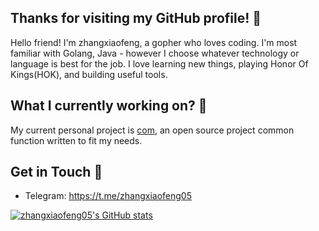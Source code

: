 ## Thanks for visiting my GitHub profile! 👋

Hello friend! I'm zhangxiaofeng, a gopher who loves coding. I'm most familiar with Golang, Java - however I choose whatever technology or language is best for the job. I love learning new things, playing Honor Of Kings(HOK), and building useful tools.

## What I currently working on? :purple_heart:
My current personal project is [com](https://github.com/zhangxiaofeng05/com), an open source project common function written to fit my needs.

## Get in Touch 🌱
 - Telegram: https://t.me/zhangxiaofeng05

<!-- https://github.com/anuraghazra/github-readme-stats -->
[![zhangxiaofeng05's GitHub stats](https://github-readme-stats.vercel.app/api?username=zhangxiaofeng05&count_private=true&show_icons=true&theme=gruvbox)](https://github.com/anuraghazra/github-readme-stats)

<!-- - 🔭 I’m currently working on ... -->
<!-- - 🌱 I’m currently learning ... -->
<!-- - 👯 I’m looking to collaborate on ... -->
<!-- - 🤔 I’m looking for help with ... -->
<!-- - 💬 Ask me about ... -->
<!-- - 📫 How to reach me: ... -->
<!-- - 😄 Pronouns: ... -->
<!-- - ⚡ Fun fact: ... -->
